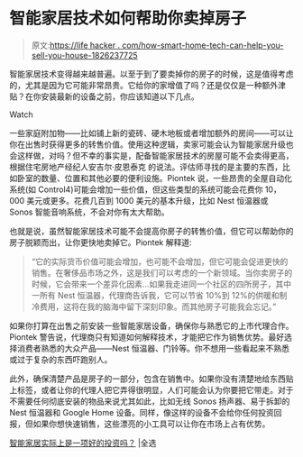 # 智能家居技术如何帮助你卖掉房子

> 原文:[https://life hacker . com/how-smart-home-tech-can-help-you-sell-you-house-1826237725](https://lifehacker.com/how-smart-home-tech-can-help-you-sell-your-house-1826237725)

智能家居技术变得越来越普遍。以至于到了要卖掉你的房子的时候，这是值得考虑的，尤其是因为它可能非常昂贵。它给你的家增值了吗？还是仅仅是一种额外津贴？在你安装最新的设备之前，你应该知道以下几点。

Watch

一些家庭附加物——比如铺上新的瓷砖、硬木地板或者增加额外的房间——可以让你在出售时获得更多的转售价值。使用这种逻辑，卖家可能会认为智能家居升级也会这样做，对吗？但不幸的事实是，配备智能家居技术的房屋可能不会卖得更高，根据住宅房地产经纪人安吉尔·皮恩泰克 的说法。评估师寻找的是主要的东西，比如卧室的数量、位置和其他必要的便利设施。Piontek 说，一些昂贵的全屋自动化系统(如 Control4)可能会增加一些价值，但这些类型的系统可能会花费你 10，000 美元或更多。花费几百到 1000 美元的基本升级，比如 Nest 恒温器或 Sonos 智能音响系统，不会对你有太大帮助。

也就是说，虽然智能家居技术可能不会提高你房子的转售价值，但它可以帮助你的房子脱颖而出，让你更快地卖掉它。Piontek 解释道:

> “它的实际货币价值可能会增加，也可能不会增加，但它可能会促进更快的销售。在奢侈品市场之外，这是我们可以考虑的一个新领域。当你卖房子的时候，它会带来一个差异化因素...如果我走进同一个社区的四所房子，其中一所有 Nest 恒温器，代理商告诉我，它可以节省 10%到 12%的供暖和制冷费用，这将在我的脑海中留下深刻印象。而其他房子可能我会忘记。”

如果你打算在出售之前安装一些智能家居设备，确保你与熟悉它的上市代理合作。Piontek 警告说，代理商只有知道如何解释技术，才能把它作为销售优势。最好选择消费者熟悉的大众产品——Nest 恒温器、门铃等。你不想用一些看起来不熟悉或过于复杂的东西吓跑别人。

此外，确保清楚产品是房子的一部分，包含在销售中。如果你没有清楚地给东西贴上标签，或者让你的代理人把它弄得很明显，人们可能会认为你要把它带走。对于不需要任何彻底安装的物品来说尤其如此，比如无线 Sonos 扬声器、易于拆卸的 Nest 恒温器和 Google Home 设备。同样，像这样的设备不会给你任何投资回报，但如果你想快速销售，这些漂亮的小工具可以让你在市场上占有优势。

[智能家居实际上是一项好的投资吗？](http://nymag.com/selectall/smarthome/smart-home-tech-good-investment-real-estate-alexa-nest-control4.html) |全选